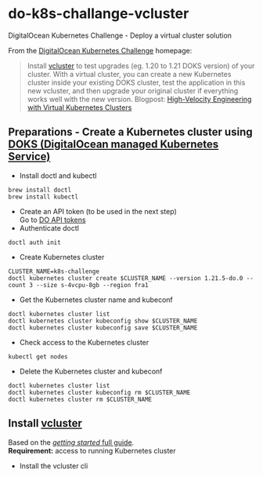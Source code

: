 # do-k8s-challange-vcluster
DigitalOcean Kubernetes Challenge - Deploy a virtual cluster solution

From the [DigitalOcean Kubernetes Challenge](https://www.digitalocean.com/community/pages/kubernetes-challenge) homepage:

> Install [vcluster](https://www.vcluster.com/) to test upgrades (eg. 1.20 to 1.21 DOKS version) of your cluster. With a virtual cluster, you can create a new Kubernetes cluster inside your existing DOKS cluster, test the application in this new vcluster, and then upgrade your original cluster if everything works well with the new version. Blogpost: [High-Velocity Engineering with Virtual Kubernetes Clusters](https://loft-sh.medium.com/high-velocity-engineering-with-virtual-kubernetes-clusters-7df929ac6d0a)


## Preparations - Create a Kubernetes cluster using [DOKS (DigitalOcean managed Kubernetes Service)](https://www.digitalocean.com/products/kubernetes/)

- Install doctl and kubectl
```
brew install doctl
brew install kubectl
```
- Create an API token (to be used in the next step)  
Go to [DO API tokens](https://cloud.digitalocean.com/account/api/tokens)
- Authenticate doctl
```
doctl auth init
```
- Create Kubernetes cluster
```
CLUSTER_NAME=k8s-challenge
doctl kubernetes cluster create $CLUSTER_NAME --version 1.21.5-do.0 --count 3 --size s-4vcpu-8gb --region fra1
```
- Get the Kubernetes cluster name and kubeconf
```
doctl kubernetes cluster list
doctl kubernetes cluster kubeconfig show $CLUSTER_NAME
doctl kubernetes cluster kubeconfig save $CLUSTER_NAME
```
- Check access to the Kubernetes cluster
```
kubectl get nodes
```
- Delete the Kubernetes cluster and kubeconf
```
doctl kubernetes cluster list
doctl kubernetes cluster kubeconfig rm $CLUSTER_NAME
doctl kubernetes cluster rm $CLUSTER_NAME
```

## Install [vcluster](https://www.vcluster.com)

Based on the [_getting started_ full guide](https://www.vcluster.com/docs/getting-started/setup).  
**Requirement:** access to running Kubernetes cluster
- Install the vcluster cli
